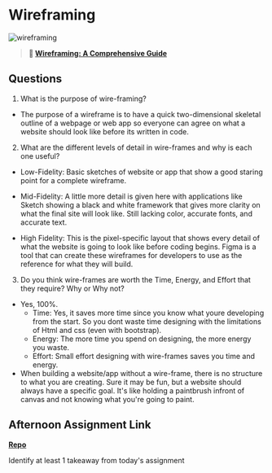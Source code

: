 # Wireframing

![wireframing](https://bcw.blob.core.windows.net/public/img/courses/2293087935019893)

> **📖 [Wireframing: A Comprehensive Guide](https://codeworksacademy.com/fs-student-guide/resources/wk1/06-Wireframing)**

## Questions

1. What is the purpose of wire-framing? 
- The purpose of a wireframe is to have a quick two-dimensional skeletal outline of a webpage or web app so everyone can agree on what a website should look like before its written in code.

2. What are the different levels of detail in wire-frames and why is each one useful?
- Low-Fidelity: Basic sketches of website or app that show a good staring point for a complete wireframe.

- Mid-Fidelity: A little more detail is given here with applications like Sketch showing a black and white framework that gives more clarity on what the final site will look like. Still lacking color, accurate fonts, and accurate text.

- High Fidelity: This is the pixel-specific layout that shows every detail of what the website is going to look like before coding begins. Figma is a tool that can create these wireframes for developers to use as the reference for what they will build.


3. Do you think wire-frames are worth the Time, Energy, and Effort that they require? Why or Why not?
- Yes, 100%.
  - Time: Yes, it saves more time since you know what youre developing from the start. So you dont waste time designing with the limitations of Html and css (even with bootstrap).
  - Energy: The more time you spend on designing, the more energy you waste.
  - Effort: Small effort designing with wire-frames saves you time and energy.
- When building a website/app without a wire-frame, there is no structure to what you are creating. Sure it may be fun, but a website should always have a specific goal. It's like holding a paintbrush infront of canvas and not knowing what you're going to paint. 

## Afternoon Assignment Link

**[Repo](https://github.com/josuehdz0/group-clonesite)**

Identify at least 1 takeaway from today's assignment
